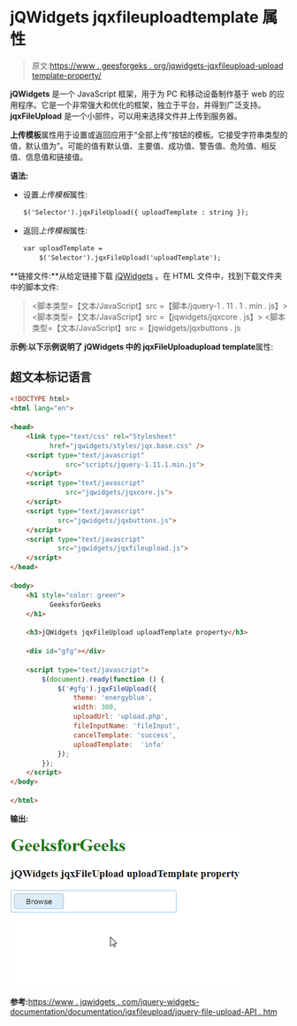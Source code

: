 # jQWidgets jqxfileuploadtemplate 属性

> 原文:[https://www . geesforgeks . org/jqwidgets-jqxfileupload-upload template-property/](https://www.geeksforgeeks.org/jqwidgets-jqxfileupload-uploadtemplate-property/)

**jQWidgets** 是一个 JavaScript 框架，用于为 PC 和移动设备制作基于 web 的应用程序。它是一个非常强大和优化的框架，独立于平台，并得到广泛支持。 **jqxFileUpload** 是一个小部件，可以用来选择文件并上传到服务器。

**上传模板**属性用于设置或返回应用于“全部上传”按钮的模板。它接受字符串类型的值，默认值为”。可能的值有默认值、主要值、成功值、警告值、危险值、相反值、信息值和链接值。

**语法:**

*   设置*上传模板*属性:

    ```html
    $('Selector').jqxFileUpload({ uploadTemplate : string });
    ```

*   返回*上传模板*属性:

    ```html
    var uploadTemplate = 
        $('Selector').jqxFileUpload('uploadTemplate');
    ```

**链接文件:**从给定链接下载 [jQWidgets](https://www.jqwidgets.com/download/) 。在 HTML 文件中，找到下载文件夹中的脚本文件:

> <link type="”text/css”" rel="”Stylesheet”" href="”jqwidgets/styles/jqx.base.css”">
> <脚本类型=【文本/JavaScript】src =【脚本/jquery-1 . 11 . 1 . min . js】></脚本>
> <脚本类型=【文本/JavaScript】src =【jqwidgets/jqxcore . js】></脚本>
> <脚本类型=【文本/JavaScript】src =【jqwidgets/jqxbuttons . js

**示例:**以下示例说明了 jQWidgets 中的 jqxFileUpload**upload template**属性:

## 超文本标记语言

```html
<!DOCTYPE html>
<html lang="en">

<head>
    <link type="text/css" rel="Stylesheet" 
          href="jqwidgets/styles/jqx.base.css" />
    <script type="text/javascript" 
              src="scripts/jquery-1.11.1.min.js">
    </script>
    <script type="text/javascript" 
              src="jqwidgets/jqxcore.js">
    </script>
    <script type="text/javascript" 
            src="jqwidgets/jqxbuttons.js">
    </script>
    <script type="text/javascript" 
            src="jqwidgets/jqxfileupload.js">
    </script>
</head>

<body>
    <h1 style="color: green">
          GeeksforGeeks 
    </h1>

    <h3>jQWidgets jqxFileUpload uploadTemplate property</h3>

    <div id="gfg"></div>

    <script type="text/javascript">
        $(document).ready(function () {
            $('#gfg').jqxFileUpload({ 
                theme: 'energyblue',
                width: 300,
                uploadUrl: 'upload.php',
                fileInputName: 'fileInput',
                cancelTemplate: 'success',
                uploadTemplate:  'info'
            });
        });
    </script>
</body>

</html>
```

**输出:**

![](img/f7d9f0c307e90ef547d0b62272956d13.png)

**参考:**[https://www . jqwidgets . com/jquery-widgets-documentation/documentation/jqxfileupload/jquery-file-upload-API . htm](https://www.jqwidgets.com/jquery-widgets-documentation/documentation/jqxfileupload/jquery-file-upload-api.htm)